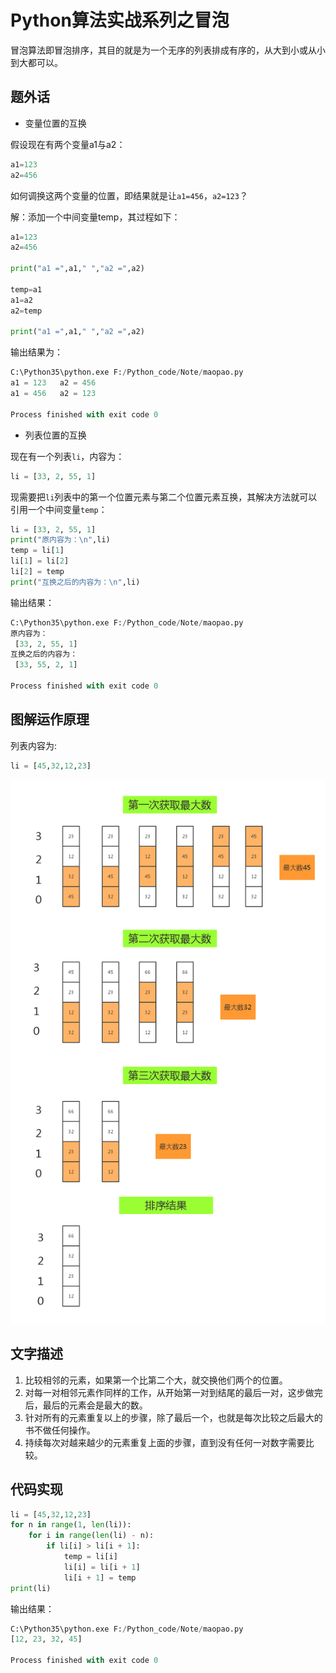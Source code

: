 # Python算法实战系列之冒泡

冒泡算法即冒泡排序，其目的就是为一个无序的列表排成有序的，从大到小或从小到大都可以。

## 题外话

- 变量位置的互换

假设现在有两个变量a1与a2：

```python
a1=123
a2=456
```

如何调换这两个变量的位置，即结果就是让`a1=456`，`a2=123`？

解：添加一个中间变量temp，其过程如下：

```python
a1=123
a2=456

print("a1 =",a1," ","a2 =",a2)

temp=a1
a1=a2
a2=temp

print("a1 =",a1," ","a2 =",a2)
```

输出结果为：

```python
C:\Python35\python.exe F:/Python_code/Note/maopao.py
a1 = 123   a2 = 456
a1 = 456   a2 = 123

Process finished with exit code 0
```

- 列表位置的互换

现在有一个列表`li`，内容为：

```python
li = [33, 2, 55, 1]
```

现需要把`li`列表中的第一个位置元素与第二个位置元素互换，其解决方法就可以引用一个中间变量`temp`：

```python
li = [33, 2, 55, 1]
print("原内容为：\n",li)
temp = li[1]
li[1] = li[2]
li[2] = temp
print("互换之后的内容为：\n",li)
```

输出结果：

```python
C:\Python35\python.exe F:/Python_code/Note/maopao.py
原内容为：
 [33, 2, 55, 1]
互换之后的内容为：
 [33, 55, 2, 1]

Process finished with exit code 0
```

## 图解运作原理

列表内容为:

```python
li = [45,32,12,23]
```

![maopaosuanfa](../images/2016/12/1483017522.png)


## 文字描述

1. 比较相邻的元素，如果第一个比第二个大，就交换他们两个的位置。
2. 对每一对相邻元素作同样的工作，从开始第一对到结尾的最后一对，这步做完后，最后的元素会是最大的数。
3. 针对所有的元素重复以上的步骤，除了最后一个，也就是每次比较之后最大的书不做任何操作。
4. 持续每次对越来越少的元素重复上面的步骤，直到没有任何一对数字需要比较。

## 代码实现

```python
li = [45,32,12,23]
for n in range(1, len(li)):
    for i in range(len(li) - n):
        if li[i] > li[i + 1]:
            temp = li[i]
            li[i] = li[i + 1]
            li[i + 1] = temp
print(li)
```

输出结果：

```python
C:\Python35\python.exe F:/Python_code/Note/maopao.py
[12, 23, 32, 45]

Process finished with exit code 0
```